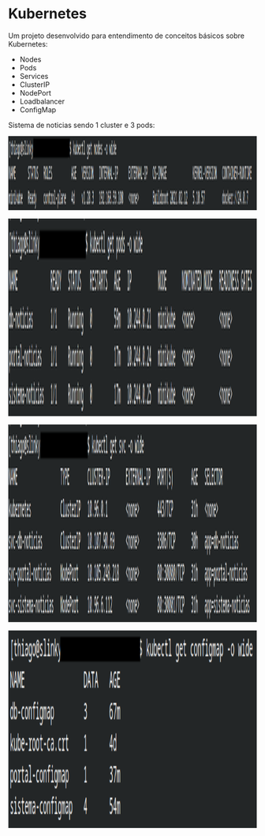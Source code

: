 # Kubernetes

Um projeto desenvolvido para entendimento de conceitos básicos sobre Kubernetes:

* Nodes
* Pods
* Services
* ClusterIP
* NodePort
* Loadbalancer
* ConfigMap

Sistema de noticias sendo 1 cluster e 3 pods:

<p align="center">
  <img src="https://github.com/villani31/Kubernetes/blob/main/images/img-01.png" alt="Kubernetes"height=150px >
</p>

<p align="center">
  <img src="https://github.com/villani31/Kubernetes/blob/main/images/img-02.png" alt="Kubernetes"height=400px >
</p>

<p align="center">
  <img src="https://github.com/villani31/Kubernetes/blob/main/images/img-03.png" alt="Kubernetes"height=400px >
</p>

<p align="center">
  <img src="https://github.com/villani31/Kubernetes/blob/main/images/img-04.png" alt="Kubernetes"height=400px >
</p>

